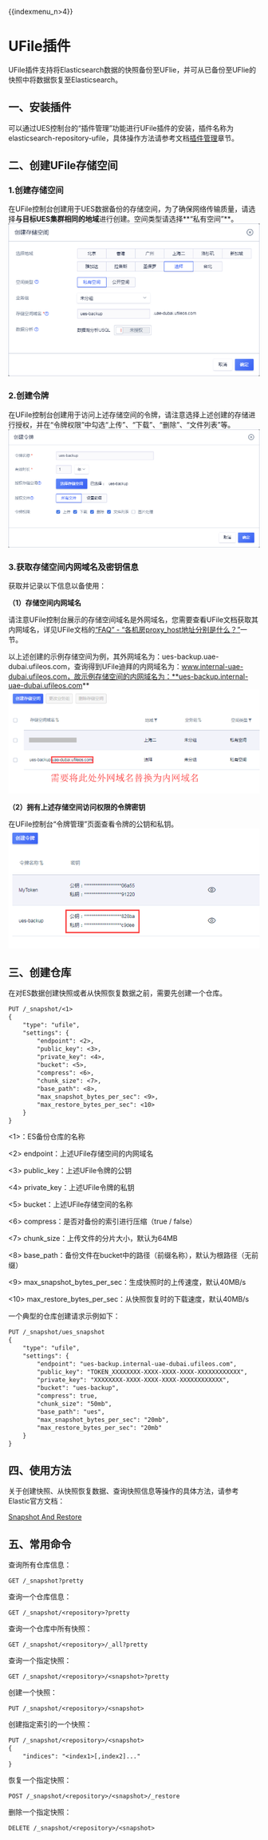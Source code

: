 {{indexmenu_n>4}}

# UFile插件

UFile插件支持将Elasticsearch数据的快照备份至UFlie，并可从已备份至UFlie的快照中将数据恢复至Elasticsearch。

## 一、安装插件

可以通过UES控制台的“插件管理”功能进行UFile插件的安装，插件名称为elasticsearch-repository-ufile，具体操作方法请参考文档[插件管理](/analysis/ues/plugins/manage)章节。

## 二、创建UFile存储空间

### 1.创建存储空间

在UFile控制台创建用于UES数据备份的存储空间，为了确保网络传输质量，请选择**与目标UES集群相同的地域**进行创建。空间类型请选择**“私有空间”**。
![](/images/plugins/ufile/01-创建ufile存储空间.png)

### 2.创建令牌

在UFile控制台创建用于访问上述存储空间的令牌，请注意选择上述创建的存储进行授权，并在“令牌权限”中勾选“上传”、“下载”、“删除”、“文件列表”等。
![](/images/plugins/ufile/02-创建ufile令牌.png)

### 3.获取存储空间内网域名及密钥信息

获取并记录以下信息以备使用：

**（1）存储空间内网域名**

请注意UFile控制台展示的存储空间域名是外网域名，您需要查看UFile文档获取其内网域名，详见UFile文档的[“FAQ” -
“各机房proxy\_host地址分别是什么？”](/storage_cdn/ufile/faq)一节。

以上述创建的示例存储空间为例，其外网域名为：ues-backup.uae-dubai.ufileos.com，查询得到UFile迪拜的内网域名为：www.internal-uae-dubai.ufileos.com，故示例存储空间的内网域名为：**ues-backup.internal-uae-dubai.ufileos.com**
![](/images/plugins/ufile/03-获取存储空间域名.png)

**（2）拥有上述存储空间访问权限的令牌密钥**

在UFile控制台“令牌管理”页面查看令牌的公钥和私钥。
![](/images/plugins/ufile/04-获取令牌密钥.png)

## 三、创建仓库

在对ES数据创建快照或者从快照恢复数据之前，需要先创建一个仓库。

    PUT /_snapshot/<1>
    {
        "type": "ufile",
        "settings": {
            "endpoint": <2>,
            "public_key": <3>, 
            "private_key": <4>, 
            "bucket": <5>,
            "compress": <6>,
            "chunk_size": <7>,
            "base_path": <8>,
            "max_snapshot_bytes_per_sec": <9>,
            "max_restore_bytes_per_sec": <10>
        }
    }

\<1\>：ES备份仓库的名称

\<2\> endpoint：上述UFile存储空间的内网域名

\<3\> public\_key：上述UFile令牌的公钥

\<4\> private\_key：上述UFile令牌的私钥

\<5\> bucket：上述UFile存储空间的名称

\<6\> compress：是否对备份的索引进行压缩（true / false）

\<7\> chunk\_size：上传文件的分片大小，默认为64MB

\<8\> base\_path：备份文件在bucket中的路径（前缀名称），默认为根路径（无前缀）

\<9\> max\_snapshot\_bytes\_per\_sec：生成快照时的上传速度，默认40MB/s

\<10\> max\_restore\_bytes\_per\_sec：从快照恢复时的下载速度，默认40MB/s

一个典型的仓库创建请求示例如下：

    PUT /_snapshot/ues_snapshot
    {
        "type": "ufile",
        "settings": {
            "endpoint": "ues-backup.internal-uae-dubai.ufileos.com",
            "public_key": "TOKEN_XXXXXXXX-XXXX-XXXX-XXXX-XXXXXXXXXXXX", 
            "private_key": "XXXXXXXX-XXXX-XXXX-XXXX-XXXXXXXXXXXX", 
            "bucket": "ues-backup",
            "compress": true,
            "chunk_size": "50mb",
            "base_path": "ues",
            "max_snapshot_bytes_per_sec": "20mb",
            "max_restore_bytes_per_sec": "20mb"
        }
    }

## 四、使用方法

关于创建快照、从快照恢复数据、查询快照信息等操作的具体方法，请参考Elastic官方文档：

[Snapshot And
Restore](https://www.elastic.co/guide/en/elasticsearch/reference/current/modules-snapshots.html)

## 五、常用命令

查询所有仓库信息：

    GET /_snapshot?pretty

查询一个仓库信息：

    GET /_snapshot/<repository>?pretty

查询一个仓库中所有快照：

    GET /_snapshot/<repository>/_all?pretty

查询一个指定快照：

    GET /_snapshot/<repository>/<snapshot>?pretty

创建一个快照：

    PUT /_snapshot/<repository>/<snapshot>

创建指定索引的一个快照：

    PUT /_snapshot/<repository>/<snapshot>
    {
        "indices": "<index1>[,index2]..."
    }

恢复一个指定快照：

    POST /_snapshot/<repository>/<snapshot>/_restore

删除一个指定快照：

    DELETE /_snapshot/<repository>/<snapshot>
